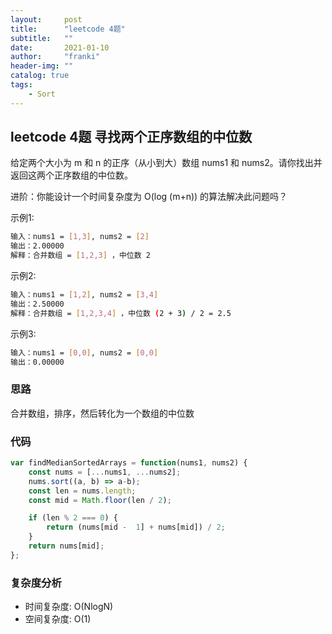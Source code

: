 ```yaml
---
layout:     post
title:      "leetcode 4题"
subtitle:   ""
date:       2021-01-10
author:     "franki"
header-img: ""
catalog: true
tags:
    - Sort
---
```


## leetcode 4题 寻找两个正序数组的中位数

给定两个大小为 m 和 n 的正序（从小到大）数组 nums1 和 nums2。请你找出并返回这两个正序数组的中位数。

进阶：你能设计一个时间复杂度为 O(log (m+n)) 的算法解决此问题吗？

示例1:

```bash
输入：nums1 = [1,3], nums2 = [2]
输出：2.00000
解释：合并数组 = [1,2,3] ，中位数 2
```

示例2:

```bash
输入：nums1 = [1,2], nums2 = [3,4]
输出：2.50000
解释：合并数组 = [1,2,3,4] ，中位数 (2 + 3) / 2 = 2.5
```

示例3:

```bash
输入：nums1 = [0,0], nums2 = [0,0]
输出：0.00000
```

### 思路

合并数组，排序，然后转化为一个数组的中位数

### 代码

```js
var findMedianSortedArrays = function(nums1, nums2) {
    const nums = [...nums1, ...nums2];
    nums.sort((a, b) => a-b);
    const len = nums.length;
    const mid = Math.floor(len / 2);

    if (len % 2 === 0) {
        return (nums[mid -  1] + nums[mid]) / 2;
    }
    return nums[mid];
};
```

### 复杂度分析

- 时间复杂度: O(NlogN)
- 空间复杂度: O(1)
